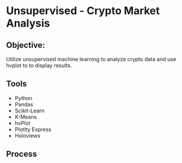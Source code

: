 # Unsupervised - Crypto Market Analysis

## Objective:
Utilize unsupervised machine learning to analyze crypto data and use hvplot to to display results.

## Tools
* Python
* Pandas
* Scikit-Learn
* K-Means
* hvPlot
* Plotlty Express
* Holoviews

## Process
